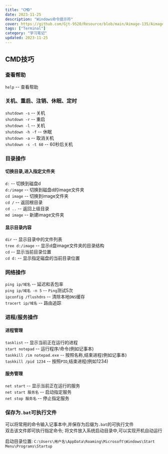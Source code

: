 ```yaml
---
title: "CMD"
date: 2023-11-25
description: "Windows命令提示符"
cover: https://github.com/Gjt-9520/Resource/blob/main/Aimage-135/Aimage77.jpg?raw=true
tags: ["Terminal"]
category: "学习笔记"
updated: 2023-11-25
---
```


## CMD技巧

### 查看帮助

`help` -- 查看帮助   

### 关机、重启、注销、休眠、定时

`shutdown -s` -- 关机   
`shutdown -r` -- 重启   
`shutdown -l` -- 关机   
`shutdown -h -f` -- 休眠   
`shutdown -a` -- 取消关机   
`shutdown -s -t 60` -- 60秒后关机   

### 目录操作

#### 切换目录,进入指定文件夹

`d:` -- 切换到磁盘d   
`d:/image` -- 切换到磁盘d的image文件夹    
`cd image` -- 切换到image文件夹   
`cd /` -- 返回根目录    
`cd ..` -- 返回上级目录   
`md image` -- 新建image文件夹   

#### 显示目录内容

`dir` -- 显示目录中的文件列表   
`tree d:/image` -- 显示d盘image文件夹的目录结构   
`cd` -- 显示当前目录位置   
`cd d:` -- 显示指定磁盘的当前目录位置    

### 网络操作

`ping ip/域名` -- 延迟和丢包率   
`ping ip/域名 -n 5` -- `Ping`测试5次   
`ipconfig /flushdns` -- 清除本地`DNS`缓存   
`tracert ip/域名` -- 路由追踪   

### 进程/服务操作

#### 进程管理

`tasklist` -- 显示当前正在运行的进程   
`start notepad` -- 运行程序/命令(例如记事本)   
`taskkill /im notepad.exe` -- 按照名称,结束进程(例如记事本)    
`taskkill /pid 1234` -- 按照`PID`,结束进程(例如1234)   
  
#### 服务管理

`net start` -- 显示当前正在运行的服务    
`net start 服务名` -- 启动指定服务   
`net stop 服务名` -- 停止指定服务    
  
### 保存为`.bat`可执行文件

可以将常用的命令输入记事本中,并保存为后缀为`.bat`的可执行文件    
双击该文件即可执行指定命令; 将文件放入系统启动目录中,可以实现开机自动运行       

启动目录位置: `C:\Users\用户名\AppData\Roaming\Microsoft\Windows\Start Menu\Programs\Startup`    